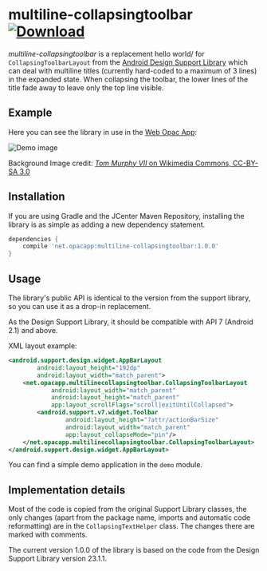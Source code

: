# multiline-collapsingtoolbar [ ![Download](https://api.bintray.com/packages/opacapp/libs/multiline-collapsingtoolbar/images/download.svg) ](https://bintray.com/opacapp/libs/multiline-collapsingtoolbar/_latestVersion)
_multiline-collapsingtoolbar_ is a replacement hello world/ for `CollapsingToolbarLayout` from the [Android Design Support Library](https://github.com/android/platform_frameworks_support/tree/master/design) which can deal with multiline titles (currently hard-coded to a maximum of 3 lines) in the expanded state. When collapsing the toolbar, the lower lines of the title fade away to leave only the top line visible.

## Example
Here you can see the library in use in the [Web Opac App](https://github.com/opacapp/opacclient):

![Demo image](https://drop.rami.io/0DyEN/) 

Background Image credit: [_Tom Murphy VII_ on Wikimedia Commons, CC-BY-SA 3.0](https://commons.wikimedia.org/wiki/File:Old_book_bindings.jpg)

## Installation

If you are using Gradle and the JCenter Maven Repository, installing the library is as simple as
adding a new dependency statement.

```gradle
dependencies {
    compile 'net.opacapp:multiline-collapsingtoolbar:1.0.0'
}
```

## Usage
The library's public API is identical to the version from the support library, so you can use it as a drop-in replacement.

As the Design Support Library, it should be compatible with API 7 (Android 2.1) and above.

XML layout example:
```xml
<android.support.design.widget.AppBarLayout
        android:layout_height="192dp"
        android:layout_width="match_parent">
    <net.opacapp.multilinecollapsingtoolbar.CollapsingToolbarLayout
            android:layout_width="match_parent"
            android:layout_height="match_parent"
            app:layout_scrollFlags="scroll|exitUntilCollapsed">
        <android.support.v7.widget.Toolbar
                android:layout_height="?attr/actionBarSize"
                android:layout_width="match_parent"
                app:layout_collapseMode="pin"/>
    </net.opacapp.multilinecollapsingtoolbar.CollapsingToolbarLayout>
</android.support.design.widget.AppBarLayout>
```

You can find a simple demo application in the `demo` module.

## Implementation details
Most of the code is copied from the original Support Library classes, the only changes (apart from the package name, imports and automatic code reformatting) are in the `CollapsingTextHelper` class. The changes there are marked with comments.

The current version 1.0.0 of the library is based on the code from the Design Support Library version 23.1.1.
